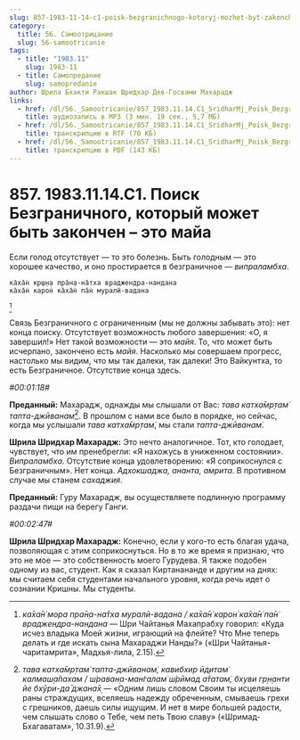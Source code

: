 ```yaml
---
slug: 857-1983-11-14-c1-poisk-bezgranichnogo-kotoryj-mozhet-byt-zakonchen-eto-maja
category:
  title: 56. Самоотрицание
  slug: 56-samootricanie
tags:
  - title: "1983.11"
    slug: 1983-11
  - title: Самопредание
    slug: samopredanie
author: Шрила Бхакти Ракшак Шридхар Дев-Госвами Махарадж
links:
  - href: /dl/56._Samootricanie/857_1983.11.14.C1_SridharMj_Poisk_Bezgranichnogo_kotoryj_mozhet_byt_zakonchen--jeto_maja.mp3
    title: аудиозапись в MP3 (3 мин. 19 сек., 5,7 МБ)
  - href: /dl/56._Samootricanie/857_1983.11.14.C1_SridharMj_Poisk_Bezgranichnogo_kotoryj_mozhet_byt_zakonchen--jeto_maja.rtf
    title: транскрипцию в RTF (70 КБ)
  - href: /dl/56._Samootricanie/857_1983.11.14.C1_SridharMj_Poisk_Bezgranichnogo_kotoryj_mozhet_byt_zakonchen--jeto_maja.pdf
    title: транскрипцию в PDF (143 КБ)
---
```


# 857. 1983.11.14.C1. Поиск Безграничного, который может быть закончен – это майа

Если голод отсутствует — то это болезнь. Быть голодным — это хорошее качество, и оно простирается в безграничное — *випраламбха*.

    ка̄ха̄н̇ кр̣ш̣н̣а пра̄н̣а-на̄тха враджендра-нандана
    ка̄ха̄н̇ карон̇ ка̄ха̄н̇ па̄н̇ муралӣ-вадана
[^_ftn1]

Связь Безграничного с ограниченным (мы не должны забывать это): нет конца поиску. Отсутствует возможность любого завершения: «О, я завершил!» Нет такой возможности — это *майя*. То, что может быть исчерпано, закончено есть *майя*. Насколько мы совершаем прогресс, настолько мы видим, что мы так далеки, так далеки! Это Вайкунтха, то есть Безграничное. Отсутствие конца здесь.

*#00:01:18#*

**Преданный:** Махарадж, однажды мы слышали от Вас: *тава катха̄мр̣там̇ тапта-джӣванам̇*[^_ftn2]. В прошлом с нами все было в порядке, но сейчас, когда мы услышали *тава катха̄мр̣там̇*, мы стали *тапта-джӣванам̇*.

**Шрила Шридхар Махарадж:** Это нечто аналогичное. Тот, кто голодает, чувствует, что им пренебрегли: «Я нахожусь в униженном состоянии». *Випраламбха*. Отсутствие конца удовлетворению: «Я соприкоснулся с Безграничным». Нет конца. *Адхокшаджа, ананта, амрита*. В противном случае мы станем *сахаджия*.

**Преданный:** Гуру Махарадж, вы осуществляете подлинную программу раздачи пищи на берегу Ганги.

*#00:02:47#*

**Шрила Шридхар Махарадж:** Конечно, если у кого-то есть благая удача, позволяющая с этим соприкоснуться. Но в то же время я признаю, что это не мое — это собственность моего Гурудева. Я также подобен одному из вас, студент. Как я сказал Киртанананде и другим на днях: мы считаем себя студентами начального уровня, когда речь идет о сознании Кришны. Мы студенты.



[^_ftn1]: *ка̄ха̄н̇ мора пра̄н̣а-на̄тха муралӣ-вадана / ка̄ха̄н̇ карон̇ ка̄ха̄н̇ па̄н̇ враджендра-нандана* — Шри Чайтанья Махапрабху говорил: «Куда исчез владыка Моей жизни, играющий на флейте? Что Мне теперь делать и где искать сына Махараджи Нанды?» («Шри Чайтанья-чаритамрита», Мадхья-лила, 2.15).

[^_ftn2]: *тава катха̄мр̣там̇ тапта-джӣванам̇, кавибхир ӣд̣итам̇ калмаш̣а̄пахам / ш́раван̣а-ман̇галам̇ ш́рӣмад а̄татам̇, бхуви гр̣н̣анти йе бхӯри-да̄ джана̄х̣* — «Одним лишь словом Своим ты исцеляешь раны страждущих, вселяешь надежду обреченным, смываешь грехи с грешников, даешь силы ищущим. И нет в мире большей радости, чем слышать слово о Тебе, чем петь Твою славу» («Шримад-Бхагаватам», 10.31.9).


